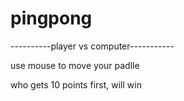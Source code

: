 # pingpong
----------player vs computer----------- 

use mouse to move your padlle

who gets 10 points first, will win
